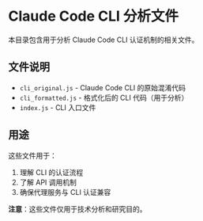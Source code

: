 # Claude Code CLI 分析文件

本目录包含用于分析 Claude Code CLI 认证机制的相关文件。

## 文件说明

- `cli_original.js` - Claude Code CLI 的原始混淆代码
- `cli_formatted.js` - 格式化后的 CLI 代码（用于分析）
- `index.js` - CLI 入口文件

## 用途

这些文件用于：
1. 理解 CLI 的认证流程
2. 了解 API 调用机制
3. 确保代理服务与 CLI 认证兼容

**注意**：这些文件仅用于技术分析和研究目的。